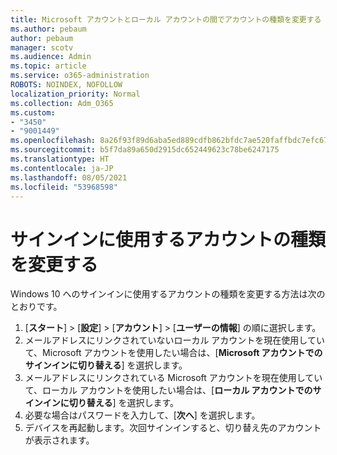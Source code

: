 ```yaml
---
title: Microsoft アカウントとローカル アカウントの間でアカウントの種類を変更する
ms.author: pebaum
author: pebaum
manager: scotv
ms.audience: Admin
ms.topic: article
ms.service: o365-administration
ROBOTS: NOINDEX, NOFOLLOW
localization_priority: Normal
ms.collection: Adm_O365
ms.custom:
- "3450"
- "9001449"
ms.openlocfilehash: 8a26f93f89d6aba5ed889cdfb862bfdc7ae520faffbdc7efc6778a38c8ba12af
ms.sourcegitcommit: b5f7da89a650d2915dc652449623c78be6247175
ms.translationtype: HT
ms.contentlocale: ja-JP
ms.lasthandoff: 08/05/2021
ms.locfileid: "53968598"
---
```

# <a name="change-the-account-type-that-you-sign-in-with"></a>サインインに使用するアカウントの種類を変更する

Windows 10 へのサインインに使用するアカウントの種類を変更する方法は次のとおりです。

1. [**スタート**] >  [**設定**] >  [**アカウント**] >  [**ユーザーの情報**] の順に選択します。
2. メールアドレスにリンクされていないローカル アカウントを現在使用していて、Microsoft アカウントを使用したい場合は、[**Microsoft アカウントでのサインインに切り替える**] を選択します。
3. メールアドレスにリンクされている Microsoft アカウントを現在使用していて、ローカル アカウントを使用したい場合は、[**ローカル アカウントでのサインインに切り替える**] を選択します。
4. 必要な場合はパスワードを入力して、[**次へ**] を選択します。
5. デバイスを再起動します。次回サインインすると、切り替え先のアカウントが表示されます。